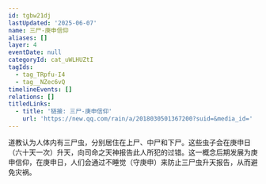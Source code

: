 ```yaml
---
id: tgbw21dj
lastUpdated: '2025-06-07'
name: 三尸-庚申信仰
aliases: []
layer: 4
eventDate: null
categoryId: cat_uWLHUZtI
tagIds:
  - tag_TRpfu-I4
  - tag__NZec6vQ
timelineEvents: []
relations: []
titledLinks:
  - title: '链接: 三尸-庚申信仰'
    url: 'https://new.qq.com/rain/a/2018030501367200?suid=&media_id='
---
```

道教认为人体内有三尸虫，分别居住在上尸、中尸和下尸。这些虫子会在庚申日（六十天一次）升天，向司命之天神报告此人所犯的过错。这一概念后期发展为庚申信仰，在庚申日，人们会通过不睡觉（守庚申）来防止三尸虫升天报告，从而避免灾祸。
